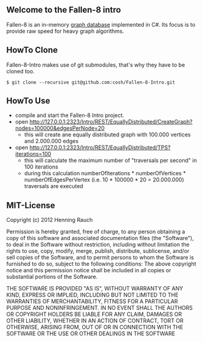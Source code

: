 ## Welcome to the Fallen-8 intro
Fallen-8 is an in-memory [graph database](http://en.wikipedia.org/wiki/Graph_database) implemented in C#. Its focus is to provide raw speed for heavy graph algorithms.

## HowTo Clone
Fallen-8-Intro makes use of git submodules, that's why they have to be cloned too.

```
$ git clone --recursive git@github.com:cosh/Fallen-8-Intro.git
```

## HowTo Use

 * compile and start the Fallen-8 Intro project.
 * open http://127.0.0.1:2323/Intro/REST/EquallyDistributed/CreateGraph?nodes=100000&edgesPerNode=20
   * this will create ane equally distributed graph with 100.000 vertices and 2.000.000 edges
 * open http://127.0.0.1:2323/Intro/REST/EquallyDistributed/TPS?iterations=100
   * this will calculate the maximum number of "traversals per second" in 100 iterations
   * during this calculation numberOfIterations * numberOfVertices * numberOfEdgesPerVertex (i.e. 10 * 100000 * 20 = 20.000.000) traversals are executed

## MIT-License
Copyright (c) 2012 Henning Rauch

Permission is hereby granted, free of charge, to any person obtaining a copy of this software and associated documentation files (the "Software"), to deal in the Software without restriction, including without limitation the rights to use, copy, modify, merge, publish, distribute, sublicense, and/or sell copies of the Software, and to permit persons to whom the Software is furnished to do so, subject to the following conditions:
The above copyright notice and this permission notice shall be included in all copies or substantial portions of the Software.

THE SOFTWARE IS PROVIDED "AS IS", WITHOUT WARRANTY OF ANY KIND, EXPRESS OR IMPLIED, INCLUDING BUT NOT LIMITED TO THE WARRANTIES OF MERCHANTABILITY, FITNESS FOR A PARTICULAR PURPOSE AND NONINFRINGEMENT. IN NO EVENT SHALL THE AUTHORS OR COPYRIGHT HOLDERS BE LIABLE FOR ANY CLAIM, DAMAGES OR OTHER LIABILITY, WHETHER IN AN ACTION OF CONTRACT, TORT OR OTHERWISE, ARISING FROM, OUT OF OR IN CONNECTION WITH THE SOFTWARE OR THE USE OR OTHER DEALINGS IN THE SOFTWARE
